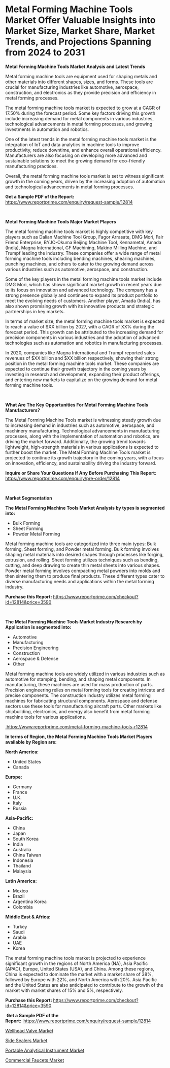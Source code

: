 <p><h1>Metal Forming Machine Tools Market Offer Valuable Insights into Market Size, Market Share, Market Trends, and Projections Spanning from 2024 to 2031</h1></p><p><strong>Metal Forming Machine Tools Market Analysis and Latest Trends</strong></p>
<p><p>Metal forming machine tools are equipment used for shaping metals and other materials into different shapes, sizes, and forms. These tools are crucial for manufacturing industries like automotive, aerospace, construction, and electronics as they provide precision and efficiency in metal forming processes.</p><p>The metal forming machine tools market is expected to grow at a CAGR of 17.50% during the forecast period. Some key factors driving this growth include increasing demand for metal components in various industries, technological advancements in metal forming processes, and growing investments in automation and robotics.</p><p>One of the latest trends in the metal forming machine tools market is the integration of IoT and data analytics in machine tools to improve productivity, reduce downtime, and enhance overall operational efficiency. Manufacturers are also focusing on developing more advanced and sustainable solutions to meet the growing demand for eco-friendly manufacturing practices.</p><p>Overall, the metal forming machine tools market is set to witness significant growth in the coming years, driven by the increasing adoption of automation and technological advancements in metal forming processes.</p></p>
<p><strong>Get a Sample PDF of the Report:&nbsp;</strong> <a href="https://www.reportprime.com/enquiry/request-sample/12814">https://www.reportprime.com/enquiry/request-sample/12814</a></p>
<p>&nbsp;</p>
<p><strong>Metal Forming Machine Tools Major Market Players</strong></p>
<p><p>The metal forming machine tools market is highly competitive with key players such as Dalian Machine Tool Group, Fagor Arrasate, DMG Mori, Fair Friend Enterprise, BYJC-Okuma Beijing Machine Tool, Kennametal, Amada (India), Magna International, GF Machining, Makino Milling Machine, and Trumpf leading the industry. These companies offer a wide range of metal forming machine tools including bending machines, shearing machines, punching machines, and others to cater to the growing demand across various industries such as automotive, aerospace, and construction.</p><p>Some of the key players in the metal forming machine tools market include DMG Mori, which has shown significant market growth in recent years due to its focus on innovation and advanced technology. The company has a strong presence globally and continues to expand its product portfolio to meet the evolving needs of customers. Another player, Amada (India), has also shown promising growth with its innovative products and strategic partnerships in key markets.</p><p>In terms of market size, the metal forming machine tools market is expected to reach a value of $XX billion by 2027, with a CAGR of XX% during the forecast period. This growth can be attributed to the increasing demand for precision components in various industries and the adoption of advanced technologies such as automation and robotics in manufacturing processes.</p><p>In 2020, companies like Magna International and Trumpf reported sales revenues of $XX billion and $XX billion respectively, showing their strong position in the metal forming machine tools market. These companies are expected to continue their growth trajectory in the coming years by investing in research and development, expanding their product offerings, and entering new markets to capitalize on the growing demand for metal forming machine tools.</p></p>
<p>&nbsp;</p>
<p><strong>What Are The Key Opportunities For Metal Forming Machine Tools Manufacturers?</strong></p>
<p><p>The Metal Forming Machine Tools market is witnessing steady growth due to increasing demand in industries such as automotive, aerospace, and machinery manufacturing. Technological advancements in manufacturing processes, along with the implementation of automation and robotics, are driving the market forward. Additionally, the growing trend towards lightweight, high-strength materials in various applications is expected to further boost the market. The Metal Forming Machine Tools market is projected to continue its growth trajectory in the coming years, with a focus on innovation, efficiency, and sustainability driving the industry forward.</p></p>
<p><strong>Inquire or Share Your Questions If Any Before Purchasing This Report:</strong> <a href="https://www.reportprime.com/enquiry/pre-order/12814">https://www.reportprime.com/enquiry/pre-order/12814</a></p>
<p>&nbsp;</p>
<p><strong>Market Segmentation</strong></p>
<p><strong>The Metal Forming Machine Tools Market Analysis by types is segmented into:</strong></p>
<p><ul><li>Bulk Forming</li><li>Sheet Forming</li><li>Powder Metal Forming</li></ul></p>
<p><p>Metal forming machine tools are categorized into three main types: Bulk forming, Sheet forming, and Powder metal forming. Bulk forming involves shaping metal materials into desired shapes through processes like forging, extrusion, and rolling. Sheet forming utilizes techniques such as bending, cutting, and deep drawing to create thin metal sheets into various shapes. Powder metal forming involves compacting metal powders into molds and then sintering them to produce final products. These different types cater to diverse manufacturing needs and applications within the metal forming industry.</p></p>
<p><strong>Purchase this Report:&nbsp;</strong><a href="https://www.reportprime.com/checkout?id=12814&price=3590">https://www.reportprime.com/checkout?id=12814&price=3590</a></p>
<p>&nbsp;</p>
<p><strong>The Metal Forming Machine Tools Market Industry Research by Application is segmented into:</strong></p>
<p><ul><li>Automotive</li><li>Manufacturing</li><li>Precision Engineering</li><li>Construction</li><li>Aerospace & Defense</li><li>Other</li></ul></p>
<p><p>Metal forming machine tools are widely utilized in various industries such as automotive for stamping, bending, and shaping metal components. In manufacturing, these machines are used for mass production of parts. Precision engineering relies on metal forming tools for creating intricate and precise components. The construction industry utilizes metal forming machines for fabricating structural components. Aerospace and defense sectors use these tools for manufacturing aircraft parts. Other markets like shipbuilding, electronics, and energy also benefit from metal forming machine tools for various applications.</p></p>
<p><a href="https://www.reportprime.com/metal-forming-machine-tools-r12814">&nbsp;https://www.reportprime.com/metal-forming-machine-tools-r12814</a></p>
<p><strong>In terms of Region, the Metal Forming Machine Tools Market Players available by Region are:</strong></p>
<p>
    <p> <strong> North America: </strong>
        <ul>
            <li>United States</li>
            <li>Canada</li>
        </ul>
        </p> 
    <p> <strong> Europe: </strong>
        <ul>
            <li>Germany</li>
            <li>France</li>
            <li>U.K.</li>
            <li>Italy</li>
            <li>Russia</li>
        </ul>
        </p> 
    <p> <strong> Asia-Pacific: </strong>
        <ul>
            <li>China</li>
            <li>Japan</li>
            <li>South Korea</li>
            <li>India</li>
            <li>Australia</li>
            <li>China Taiwan</li>
            <li>Indonesia</li>
            <li>Thailand</li>
            <li>Malaysia</li>
        </ul>
        </p> 
    <p> <strong> Latin America: </strong>
        <ul>
            <li>Mexico</li>
            <li>Brazil</li>
            <li>Argentina Korea</li>
            <li>Colombia</li>
        </ul>
        </p> 
    <p> <strong> Middle East & Africa: </strong>
        <ul>
            <li>Turkey</li>
            <li>Saudi</li>
            <li>Arabia</li>
            <li>UAE</li>
            <li>Korea</li>
        </ul>
    </p>
    </p>
<p><p>The metal forming machine tools market is projected to experience significant growth in the regions of North America (NA), Asia Pacific (APAC), Europe, United States (USA), and China. Among these regions, China is expected to dominate the market with a market share of 38%, followed by Europe with 22%, and North America with 20%. Asia Pacific and the United States are also anticipated to contribute to the growth of the market with market shares of 15% and 5%, respectively.</p></p>
<p><strong>Purchase this Report: </strong><a href="https://www.reportprime.com/checkout?id=12814&price=3590">https://www.reportprime.com/checkout?id=12814&price=3590</a></p>
<p>&nbsp;<strong>Get a Sample PDF of the Report:&nbsp;&nbsp;</strong><a href="https://www.reportprime.com/enquiry/request-sample/12814">https://www.reportprime.com/enquiry/request-sample/12814</a></p>
<p><strong></strong></p>
<p><p><a href="https://github.com/RichRobinson5/Market-Research-Report-List-5/blob/main/wellhead-valve-market.md">Wellhead Valve Market</a></p><p><a href="https://www.linkedin.com/pulse/side-sealers-market-insight-trends-growth-forecasted-from-jmyme?trackingId=VARMA5PIJqZkqlAqiN7T0A%3D%3D">Side Sealers Market</a></p><p><a href="https://www.linkedin.com/pulse/portable-analytical-instrument-market-competitive-analysis-8tgie?trackingId=getdajrQ4JLPkS8w%2BCcliQ%3D%3D">Portable Analytical Instrument Market</a></p><p><a href="https://issuu.com/reportprime-2/docs/commercial-faucets-market-size-2030.pptx">Commercial Faucets Market</a></p></p>